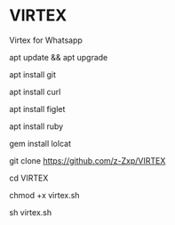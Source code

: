 # VIRTEX
Virtex for Whatsapp

apt update && apt upgrade

apt install git

apt install curl

apt install figlet

apt install ruby

gem install lolcat

git clone https://github.com/z-Zxp/VIRTEX

cd VIRTEX

chmod +x virtex.sh

sh virtex.sh
